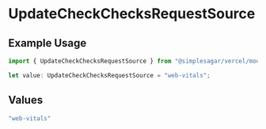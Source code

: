 # UpdateCheckChecksRequestSource

## Example Usage

```typescript
import { UpdateCheckChecksRequestSource } from "@simplesagar/vercel/models/updatecheckop.js";

let value: UpdateCheckChecksRequestSource = "web-vitals";
```

## Values

```typescript
"web-vitals"
```
